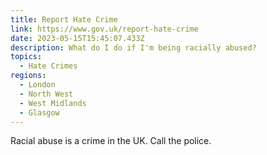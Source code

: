 ```yaml
---
title: Report Hate Crime
link: https://www.gov.uk/report-hate-crime
date: 2023-05-15T15:45:07.433Z
description: What do I do if I'm being racially abused?
topics:
  - Hate Crimes
regions:
  - London
  - North West
  - West Midlands
  - Glasgow
---
```

Racial abuse is a crime in the UK. Call the police.